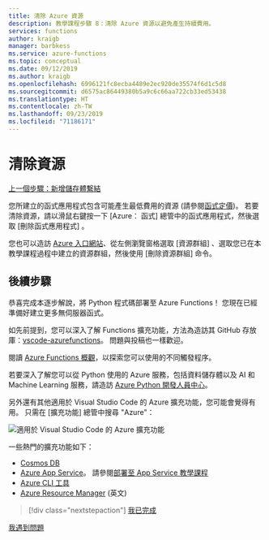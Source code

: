 ```yaml
---
title: 清除 Azure 資源
description: 教學課程步驟 8：清除 Azure 資源以避免產生持續費用。
services: functions
author: kraigb
manager: barbkess
ms.service: azure-functions
ms.topic: conceptual
ms.date: 09/12/2019
ms.author: kraigb
ms.openlocfilehash: 6996121fc8ecba4489e2ec920de35574f6d1c5d8
ms.sourcegitcommit: d6575ac86449380b5a9c6c66aa722cb33ed53438
ms.translationtype: HT
ms.contentlocale: zh-TW
ms.lasthandoff: 09/23/2019
ms.locfileid: "71186171"
---
```

# <a name="clean-up-resources"></a>清除資源

[上一個步驟：新增儲存體繫結](tutorial-vs-code-serverless-python-07.md)

您所建立的函式應用程式包含可能產生最低費用的資源 (請參閱[函式定價](https://azure.microsoft.com/pricing/details/functions/))。 若要清除資源，請以滑鼠右鍵按一下 [Azure：  函式] 總管中的函式應用程式，然後選取 [刪除函式應用程式]  。

您也可以造訪 [Azure 入口網站](https://portal.azure.com)、從左側瀏覽窗格選取 [資源群組]  、選取您已在本教學課程過程中建立的資源群組，然後使用 [刪除資源群組]  命令。

## <a name="next-steps"></a>後續步驟

恭喜完成本逐步解說，將 Python 程式碼部署至 Azure Functions！ 您現在已經準備好建立更多無伺服器函式。

如先前提到，您可以深入了解 Functions 擴充功能，方法為造訪其 GitHub 存放庫：[vscode-azurefunctions](https://github.com/Microsoft/vscode-azurefunctions)。 問題與投稿也一樣歡迎。

閱讀 [Azure Functions 概觀](/azure/azure-functions/functions-overview)，以探索您可以使用的不同觸發程序。

若要深入了解您可以從 Python 使用的 Azure 服務，包括資料儲存體以及 AI 和 Machine Learning 服務，請造訪 [Azure Python 開發人員中心](/azure/python/?view=azure-python)。

另外還有其他適用於 Visual Studio Code 的 Azure 擴充功能，您可能會覺得有用。 只需在 [擴充功能] 總管中搜尋 "Azure"：

![適用於 Visual Studio Code 的 Azure 擴充功能](media/tutorial-vs-code-serverless-python/azure-extensions.png)

一些熱門的擴充功能如下：

- [Cosmos DB](https://marketplace.visualstudio.com/items?itemName=ms-azuretools.vscode-cosmosdb)
- [Azure App Service](https://marketplace.visualstudio.com/items?itemName=ms-azuretools.vscode-azureappservice)。 請參閱[部署至 App Service 教學課程](tutorial-deploy-app-service-on-linux-01.md)
- [Azure CLI 工具](https://marketplace.visualstudio.com/items?itemName=ms-vscode.azurecli)
- [Azure Resource Manager](https://marketplace.visualstudio.com/items?itemName=msazurermtools.azurerm-vscode-tools) \(英文\)

> [!div class="nextstepaction"]
> [我已完成](https://docs.microsoft.com/python/azure/?view=azure-python)

[我遇到問題](https://www.research.net/r/PWZWZ52?tutorial=vscode-functions-python&step=08-clean-up-resources)
